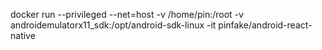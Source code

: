 docker run --privileged --net=host -v /home/pin:/root -v androidemulatorx11_sdk:/opt/android-sdk-linux -it pinfake/android-react-native
